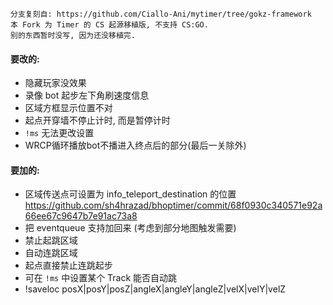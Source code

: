```
分支复刻自: https://github.com/Ciallo-Ani/mytimer/tree/gokz-framework
本 Fork 为 Timer 的 CS 起源移植版, 不支持 CS:GO.
别的东西暂时没写, 因为还没移植完.
```

#### 要改的:
- 隐藏玩家没效果
- 录像 bot 起步左下角刷速度信息
- 区域方框显示位置不对
- 起点开穿墙不停止计时, 而是暂停计时
- `!ms` 无法更改设置
- WRCP循环播放bot不播进入终点后的部分(最后一关除外)

#### 要加的:
- 区域传送点可设置为 info_teleport_destination 的位置
https://github.com/sh4hrazad/bhoptimer/commit/68f0930c340571e92a66ee67c9647b7e91ac73a8
- 把 eventqueue 支持加回来 (考虑到部分地图触发需要)
- 禁止起跳区域
- 自动连跳区域
- 起点直接禁止连跳起步
- 可在 `!ms` 中设置某个 Track 能否自动跳
- !saveloc posX|posY|posZ|angleX|angleY|angleZ|velX|velY|velZ